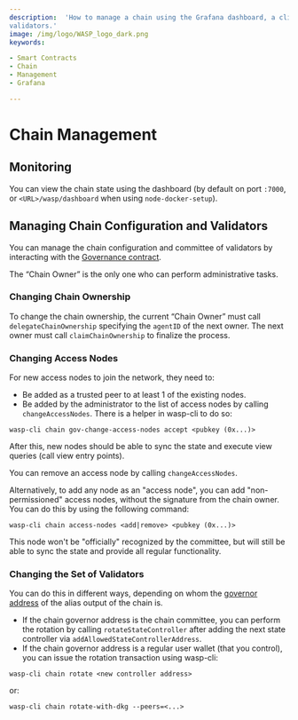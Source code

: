 ```yaml
---
description:  'How to manage a chain using the Grafana dashboard, a client to receive published events, logging, and
validators.'
image: /img/logo/WASP_logo_dark.png
keywords:

- Smart Contracts
- Chain
- Management
- Grafana

---
```


# Chain Management

## Monitoring

You can view the chain state using the dashboard (by default on port `:7000`, or `<URL>/wasp/dashboard` when using `node-docker-setup`).

## Managing Chain Configuration and Validators

You can manage the chain configuration and committee of validators by interacting with
the [Governance contract](../core_concepts/core_contracts/governance.md).

The “Chain Owner” is the only one who can perform administrative tasks.

### Changing Chain Ownership

To change the chain ownership, the current “Chain Owner” must call `delegateChainOwnership` specifying the `agentID` of
the next owner. The next owner must call `claimChainOwnership` to finalize the process.

### Changing Access Nodes

For new access nodes to join the network, they need to:

- Be added as a trusted peer to at least 1 of the existing nodes.
- Be added by the administrator to the list of access nodes by calling `changeAccessNodes`. There is a helper in
  wasp-cli to do so:

```shell
wasp-cli chain gov-change-access-nodes accept <pubkey (0x...)> 
```

After this, new nodes should be able to sync the state and execute view queries (call view entry points).

You can remove an access node by calling `changeAccessNodes`.

Alternatively, to add any node as an "access node", you can add "non-permissioned" access nodes, without the signature from the chain owner.
You can do this by using the following command:

```shell
wasp-cli chain access-nodes <add|remove> <pubkey (0x...)> 
```

This node won't be "officially" recognized by the committee, but will still be able to sync the state and provide all regular functionality.

### Changing the Set of Validators

You can do this in different ways, depending on whom the
[governor address](https://wiki.iota.org/shimmer/introduction/explanations/ledger/alias) of the alias output of the
chain is.

- If the chain governor address is the chain committee, you can perform the rotation by calling
  `rotateStateController` after adding the next state controller via `addAllowedStateControllerAddress`.
- If the chain governor address is a regular user wallet (that you control), you can issue the rotation transaction using wasp-cli:

```shell
wasp-cli chain rotate <new controller address>
```

or:

```shell
wasp-cli chain rotate-with-dkg --peers=<...>
```
